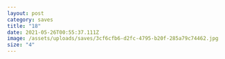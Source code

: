 ```yaml
---
layout: post
category: saves
title: "18"
date: 2021-05-26T00:55:37.111Z
image: /assets/uploads/saves/3cf6cfb6-d2fc-4795-b20f-285a79c74462.jpg
size: "4"
---
```

